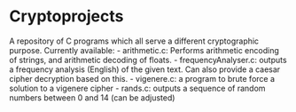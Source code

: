 # Cryptoprojects

A repository of C programs which all serve a different cryptographic purpose. Currently available:
    - arithmetic.c: Performs arithmetic encoding of strings, and arithmetic decoding of floats.
    - frequencyAnalyser.c: outputs a frequency analysis (English) of the given text. Can also provide a caesar cipher decryption based on this.
    - vigenere.c: a program to brute force a solution to a vigenere cipher
    - rands.c: outputs a sequence of random numbers between 0 and 14 (can be adjusted)
